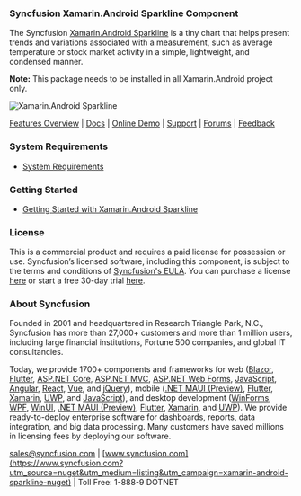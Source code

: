 ### Syncfusion Xamarin.Android Sparkline Component
The Syncfusion [Xamarin.Android Sparkline](https://www.syncfusion.com/xamarin-android-ui-controls/sparkline?utm_source=nuget&utm_medium=listing&utm_campaign=xamarin-android-sparkline-nuget) is a tiny chart that helps present trends and variations associated with a measurement, such as average temperature or stock market activity in a simple, lightweight, and condensed manner.

**Note:** This package needs to be installed in all Xamarin.Android project only.

![Xamarin.Android Sparkline ](https://cdn.syncfusion.com/nuget-readme/xamarin/xamarin_android_sparkline.png)
	
[Features Overview](https://www.syncfusion.com/xamarin-android-ui-controls/sparkline?utm_source=nuget&utm_medium=listing&utm_campaign=xamarin-android-sparkline-nuget) | [Docs](https://help.syncfusion.com/xamarin/sparkline/getting-started?utm_source=nuget&utm_medium=listing&utm_campaign=xamarin-android-sparkline-nuget) | [Online Demo](https://github.com/syncfusion/xamarin-demos?utm_source=nuget&utm_medium=listing&utm_campaign=xamarin-android-sparkline-nuget) | [Support](https://www.syncfusion.com/support/directtrac/incidents/newincident?utm_source=nuget&utm_medium=listing&utm_campaign=xamarin-android-sparkline-nuget) | [Forums](https://www.syncfusion.com/forums/xamarin.android?utm_source=nuget&utm_medium=listing&utm_campaign=xamarin-android-sparkline-nuget) | [Feedback](https://www.syncfusion.com/feedback/xamarin-android?utm_source=nuget&utm_medium=listing&utm_campaign=xamarin-android-sparkline-nuget)

### System Requirements

* [System Requirements](https://help.syncfusion.com/xamarin-android/installation-and-upgrade/system-requirements?utm_source=nuget&utm_medium=listing&utm_campaign=xamarin-android-sparkline-nuget)
	
### Getting Started

* [Getting Started with Xamarin.Android Sparkline ](https://help.syncfusion.com/xamarin/sparkline/getting-started?utm_source=nuget&utm_medium=listing&utm_campaign=xamarin-android-sparkline-nuget)

### License

This is a commercial product and requires a paid license for possession or use. Syncfusion’s licensed software, including this component, is subject to the terms and conditions of [Syncfusion's EULA](https://www.syncfusion.com/eula/es/?utm_source=nuget&utm_medium=listing&utm_campaign=xamarin-android-sparkline-nuget). You can purchase a license [here](https://www.syncfusion.com/sales/products?utm_source=nuget&utm_medium=listing&utm_campaign=xamarin-android-sparkline-nuget) or start a free 30-day trial [here](https://www.syncfusion.com/account/manage-trials/start-trials?utm_source=nuget&utm_medium=listing&utm_campaign=xamarin-android-sparkline-nuget).

### About Syncfusion

Founded in 2001 and headquartered in Research Triangle Park, N.C., Syncfusion has more than 27,000+ customers and more than 1 million users, including large financial institutions, Fortune 500 companies, and global IT consultancies.
 
Today, we provide 1700+ components and frameworks for web ([Blazor](https://www.syncfusion.com/blazor-components?utm_source=nuget&utm_medium=listing&utm_campaign=xamarin-android-sparkline-nuget), [Flutter](https://www.syncfusion.com/flutter-widgets?utm_source=nuget&utm_medium=listing&utm_campaign=xamarin-android-sparkline-nuget), [ASP.NET Core](https://www.syncfusion.com/aspnet-core-ui-controls?utm_source=nuget&utm_medium=listing&utm_campaign=xamarin-android-sparkline-nuget), [ASP.NET MVC](https://www.syncfusion.com/aspnet-mvc-ui-controls?utm_source=nuget&utm_medium=listing&utm_campaign=xamarin-android-sparkline-nuget), [ASP.NET Web Forms](https://www.syncfusion.com/jquery/aspnet-webforms-ui-controls?utm_source=nuget&utm_medium=listing&utm_campaign=xamarin-android-sparkline-nuget), [JavaScript](https://www.syncfusion.com/javascript-ui-controls?utm_source=nuget&utm_medium=listing&utm_campaign=xamarin-android-sparkline-nuget), [Angular](https://www.syncfusion.com/angular-ui-components?utm_source=nuget&utm_medium=listing&utm_campaign=xamarin-android-sparkline-nuget), [React](https://www.syncfusion.com/react-ui-components?utm_source=nuget&utm_medium=listing&utm_campaign=xamarin-android-sparkline-nuget), [Vue](https://www.syncfusion.com/vue-ui-components?utm_source=nuget&utm_medium=listing&utm_campaign=xamarin-android-sparkline-nuget), and [jQuery](https://www.syncfusion.com/jquery-ui-widgets?utm_source=nuget&utm_medium=listing&utm_campaign=xamarin-android-sparkline-nuget)), mobile ([.NET MAUI (Preview)](https://www.syncfusion.com/maui-controls?utm_source=nuget&utm_medium=listing&utm_campaign=xamarin-android-sparkline-nuget), [Flutter](https://www.syncfusion.com/flutter-widgets?utm_source=nuget&utm_medium=listing&utm_campaign=xamarin-android-sparkline-nuget), [Xamarin](https://www.syncfusion.com/xamarin-ui-controls?utm_source=nuget&utm_medium=listing&utm_campaign=xamarin-android-sparkline-nuget), [UWP](https://www.syncfusion.com/uwp-ui-controls?utm_source=nuget&utm_medium=listing&utm_campaign=xamarin-android-sparkline-nuget), and [JavaScript](https://www.syncfusion.com/javascript-ui-controls?utm_source=nuget&utm_medium=listing&utm_campaign=xamarin-android-sparkline-nuget)), and desktop development ([WinForms](https://www.syncfusion.com/winforms-ui-controls?utm_source=nuget&utm_medium=listing&utm_campaign=xamarin-android-sparkline-nuget), [WPF](https://www.syncfusion.com/wpf-controls?utm_source=nuget&utm_medium=listing&utm_campaign=xamarin-android-sparkline-nuget), [WinUI](https://www.syncfusion.com/winui-controls?utm_source=nuget&utm_medium=listing&utm_campaign=xamarin-android-sparkline-nuget), [.NET MAUI (Preview)](https://www.syncfusion.com/maui-controls?utm_source=nuget&utm_medium=listing&utm_campaign=xamarin-android-sparkline-nuget), [Flutter](https://www.syncfusion.com/flutter-widgets?utm_source=nuget&utm_medium=listing&utm_campaign=xamarin-android-sparkline-nuget), [Xamarin](https://www.syncfusion.com/xamarin-ui-controls?utm_source=nuget&utm_medium=listing&utm_campaign=xamarin-android-sparkline-nuget), and [UWP](https://www.syncfusion.com/uwp-ui-controls?utm_source=nuget&utm_medium=listing&utm_campaign=xamarin-android-sparkline-nuget)). We provide ready-to-deploy enterprise software for dashboards, reports, data integration, and big data processing. Many customers have saved millions in licensing fees by deploying our software.

[sales@syncfusion.com](mailto:sales@syncfusion.com?Subject=Syncfusion%20Xamarin.Android%20Sparkline-%20NuGet) | [www.syncfusion.com](https://www.syncfusion.com?utm_source=nuget&utm_medium=listing&utm_campaign=xamarin-android-sparkline-nuget) | Toll Free: 1-888-9 DOTNET